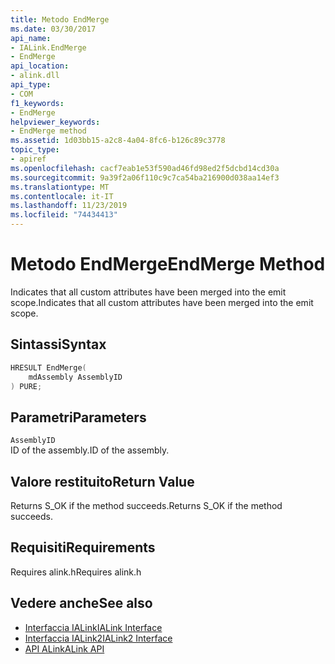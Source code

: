 ```yaml
---
title: Metodo EndMerge
ms.date: 03/30/2017
api_name:
- IALink.EndMerge
- EndMerge
api_location:
- alink.dll
api_type:
- COM
f1_keywords:
- EndMerge
helpviewer_keywords:
- EndMerge method
ms.assetid: 1d03bb15-a2c8-4a04-8fc6-b126c89c3778
topic_type:
- apiref
ms.openlocfilehash: cacf7eab1e53f590ad46fd98ed2f5dcbd14cd30a
ms.sourcegitcommit: 9a39f2a06f110c9c7ca54ba216900d038aa14ef3
ms.translationtype: MT
ms.contentlocale: it-IT
ms.lasthandoff: 11/23/2019
ms.locfileid: "74434413"
---
```

# <a name="endmerge-method"></a><span data-ttu-id="e2981-102">Metodo EndMerge</span><span class="sxs-lookup"><span data-stu-id="e2981-102">EndMerge Method</span></span>
<span data-ttu-id="e2981-103">Indicates that all custom attributes have been merged into the emit scope.</span><span class="sxs-lookup"><span data-stu-id="e2981-103">Indicates that all custom attributes have been merged into the emit scope.</span></span>  
  
## <a name="syntax"></a><span data-ttu-id="e2981-104">Sintassi</span><span class="sxs-lookup"><span data-stu-id="e2981-104">Syntax</span></span>  
  
```cpp  
HRESULT EndMerge(  
    mdAssembly AssemblyID  
) PURE;  
```  
  
## <a name="parameters"></a><span data-ttu-id="e2981-105">Parametri</span><span class="sxs-lookup"><span data-stu-id="e2981-105">Parameters</span></span>  
 `AssemblyID`  
 <span data-ttu-id="e2981-106">ID of the assembly.</span><span class="sxs-lookup"><span data-stu-id="e2981-106">ID of the assembly.</span></span>  
  
## <a name="return-value"></a><span data-ttu-id="e2981-107">Valore restituito</span><span class="sxs-lookup"><span data-stu-id="e2981-107">Return Value</span></span>  
 <span data-ttu-id="e2981-108">Returns S_OK if the method succeeds.</span><span class="sxs-lookup"><span data-stu-id="e2981-108">Returns S_OK if the method succeeds.</span></span>  
  
## <a name="requirements"></a><span data-ttu-id="e2981-109">Requisiti</span><span class="sxs-lookup"><span data-stu-id="e2981-109">Requirements</span></span>  
 <span data-ttu-id="e2981-110">Requires alink.h</span><span class="sxs-lookup"><span data-stu-id="e2981-110">Requires alink.h</span></span>  
  
## <a name="see-also"></a><span data-ttu-id="e2981-111">Vedere anche</span><span class="sxs-lookup"><span data-stu-id="e2981-111">See also</span></span>

- [<span data-ttu-id="e2981-112">Interfaccia IALink</span><span class="sxs-lookup"><span data-stu-id="e2981-112">IALink Interface</span></span>](ialink-interface.md)
- [<span data-ttu-id="e2981-113">Interfaccia IALink2</span><span class="sxs-lookup"><span data-stu-id="e2981-113">IALink2 Interface</span></span>](ialink2-interface.md)
- [<span data-ttu-id="e2981-114">API ALink</span><span class="sxs-lookup"><span data-stu-id="e2981-114">ALink API</span></span>](index.md)
